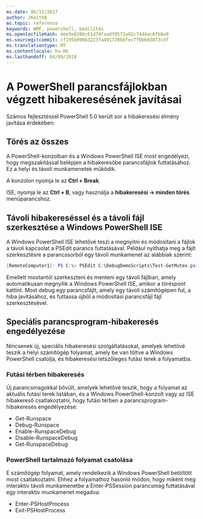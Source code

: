 ```yaml
---
ms.date: 06/12/2017
author: JKeithB
ms.topic: reference
keywords: WMF, powershell, beállítás
ms.openlocfilehash: dee5e8206c61d79faadf8573a82c74d4ac0fb8e0
ms.sourcegitcommit: cf195b090b3223fa4917206dfec7f0b603873cdf
ms.translationtype: MT
ms.contentlocale: hu-HU
ms.lasthandoff: 04/09/2018
---
```

# <a name="improvements-in-powershell-script-debugging"></a>A PowerShell parancsfájlokban végzett hibakeresésének javításai

Számos fejlesztéssel PowerShell 5.0 került sor a hibakeresési élmény javítása érdekében:

## <a name="break-all"></a>Törés az összes

A PowerShell-konzolban és a Windows PowerShell ISE most engedélyezi, hogy megszakítással belépjen a hibakeresőbe parancsfájlok futtatásához. Ez a helyi és távoli munkamenetek működik.

A konzolon nyomja le az **Ctrl + Break**.

ISE, nyomja le az **Ctrl + B**, vagy használja a **hibakeresési -> minden törés** menüparancshoz.

## <a name="remote-debugging-and-remote-file-editing-in-windows-powershell-ise"></a>Távoli hibakereséssel és a távoli fájl szerkesztése a Windows PowerShell ISE

A Windows PowerShell ISE lehetővé teszi a megnyitni és módosítani a fájlok a távoli kapcsolat a PSEdit parancs futtatásával.
Például nyithatja meg a fájlt szerkesztésre a parancssorból egy távoli munkamenet az alábbiak szerint:

```powershell
[RemoteComputer1]: PS C:\> PSEdit C:\DebugDemoScripts\Test-GetMutex.ps1
```

Emellett mostantól szerkeszteni és menteni egy távoli fájlban, amely automatikusan megnyílik a Windows PowerShell ISE, amikor a töréspont kattint.
Most debug egy parancsfájlt, amely egy távoli számítógépen fut, a hiba javításához, és futtassa újból a módosítási parancsfájl fájl szerkesztésével.

## <a name="advanced-script-debugging"></a>Speciális parancsprogram-hibakeresés engedélyezése

Nincsenek új, speciális hibakeresési szolgáltatásokat, amelyek lehetővé teszik a helyi számítógép folyamat, amely be van töltve a Windows PowerShell csatolja, és hibakeresési tetszőleges futási terek a folyamatba.

### <a name="runspace-debugging"></a>Futási térben hibakeresés

Új parancsmagokkal bővült, amelyek lehetővé teszik, hogy a folyamat az aktuális futási terek listában, és a Windows PowerShell-konzolt vagy az ISE hibakereső csatlakoztatni, hogy futási térben a parancsprogram-hibakeresés engedélyezése:

-   Get-Runspace
-   Debug-Runspace
-   Enable-RunspaceDebug
-   Disable-RunspaceDebug
-   Get-RunspaceDebug

### <a name="attach-to-process-hosting-powershell"></a>PowerShell tartalmazó folyamat csatolása

E számítógép folyamat, amely rendelkezik a Windows PowerShell betöltött most csatlakoztatni. Ehhez a folyamathoz hasonló módon, hogy miként meg interaktív távoli munkamenetbe a Enter-PSSession parancsmag futtatásával egy interaktív munkamenet megadva:

-   Enter-PSHostProcess
-   Exit-PSHostProcess